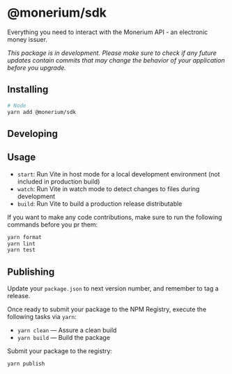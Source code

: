 # @monerium/sdk

Everything you need to interact with the Monerium API - an electronic money issuer.

_This package is in development. Please make sure to check if any future updates contain commits
that may change the behavior of your application before you upgrade._

## Installing

```sh
# Node
yarn add @monerium/sdk
```

## Developing

## Usage

- `start`: Run Vite in host mode for a local development environment (not included in production build)
- `watch`: Run Vite in watch mode to detect changes to files during development
- `build`: Run Vite to build a production release distributable


If you want to make any code contributions, make sure to run the following commands before you pr
them:

```sh
yarn format
yarn lint
yarn test
```

## Publishing

Update your `package.json` to next version number, and remember to tag a release.

Once ready to submit your package to the NPM Registry, execute the following tasks via `yarn`:

- `yarn clean` &mdash; Assure a clean build
- `yarn build` &mdash; Build the package

Submit your package to the registry:

```
yarn publish
